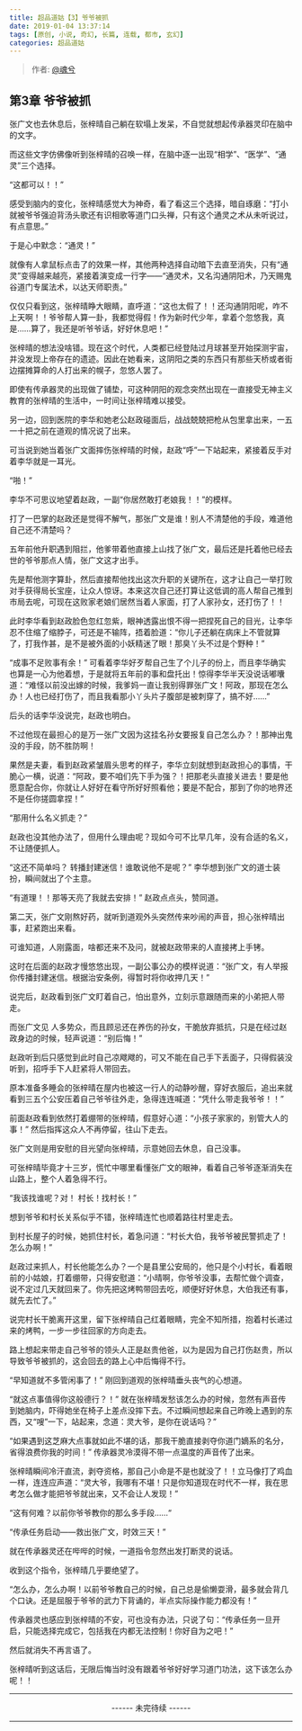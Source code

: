 ```yaml
---
title: 超品道姑【3】爷爷被抓
date: 2019-01-04 13:37:14
tags: [原创, 小说, 奇幻, 长篇, 连载, 都市, 玄幻]
categories: 超品道姑
---
```


> 作者: [@魂兮](http://weibo.com/paigu77)

## 第3章 爷爷被抓

张广文也去休息后，张梓晴自己躺在软塌上发呆，不自觉就想起传承器灵印在脑中的文字。

而这些文字仿佛像听到张梓晴的召唤一样，在脑中逐一出现“相学”、“医学”、“通灵”三个选择。

“这都可以！！” 

感受到脑内的变化，张梓晴感觉大为神奇，看了看这三个选择，暗自琢磨：“打小就被爷爷强迫背汤头歌还有识相歌等道门口头禅，只有这个通灵之术从未听说过，有点意思。”  

于是心中默念：“通灵！”

就像有人拿鼠标点击了的效果一样，其他两种选择自动暗下去直至消失，只有“通灵”变得越来越亮，紧接着演变成一行字——“通灵术，又名沟通阴阳术，乃天赐鬼谷道门专属法术，以达天师职责。”

仅仅只看到这，张梓晴睁大眼睛，直呼道：“这也太假了！！还沟通阴阳呢，咋不上天啊！！爷爷帮人算一卦，我都觉得假！作为新时代少年，拿着个忽悠我，真是……算了，我还是听爷爷话，好好休息吧！”

张梓晴的想法没啥错。现在这个时代，人类都已经登陆过月球甚至开始探测宇宙，并没发现上帝存在的遗迹。因此在她看来，这阴阳之类的东西只有那些天桥或者街边摆摊算命的人打出来的幌子，忽悠人罢了。

即使有传承器灵的出现做了铺垫，可这种阴阳的观念突然出现在一直接受无神主义教育的张梓晴的生活中，一时间让张梓晴难以接受。

另一边，回到医院的李华和她老公赵政碰面后，战战兢兢把枪从包里拿出来，一五一十把之前在道观的情况说了出来。

可当说到她当着张广文面摔伤张梓晴的时候，赵政“呼”一下站起来，紧接着反手对着李华就是一耳光。

“啪！”

李华不可思议地望着赵政，一副“你居然敢打老娘我！！”的模样。

打了一巴掌的赵政还是觉得不解气，那张广文是谁！别人不清楚他的手段，难道他自己还不清楚吗？

五年前他升职遇到阻拦，他爹带着他直接上山找了张广文，最后还是托着他已经去世的爷爷那点人情，张广文这才出手。

先是帮他测字算卦，然后直接帮他找出这次升职的关键所在，这才让自己一举打败对手获得局长宝座，让众人惊讶。本来这次自己还打算让这低调的高人帮自己推到市局去呢，可现在这败家老娘们居然当着人家面，打了人家孙女，还打伤了！！

此时李华看到赵政脸色忽红忽紫，眼神透露出恨不得一把捏死自己的目光，让李华忍不住缩了缩脖子，可还是不输阵，捂着脸道：“你儿子还躺在病床上不管就算了，打我作甚，是不是被外面的小妖精迷了眼！那臭丫头不过是个野种！”

“成事不足败事有余！” 可看着李华好歹帮自己生了个儿子的份上，而且李华确实也算是一心为他着想，于是就将五年前的事和盘托出！惊得李华半天没说话嘟囔道：“难怪以前没出嫁的时候，我爹妈一直让我别得罪张广文！阿政，那现在怎么办！人也已经打伤了，而且我看那小丫头片子腹部是被刺穿了，搞不好……”

后头的话李华没说完，赵政也明白。

不过他现在最担心的是万一张广文因为这挂名孙女要报复自己怎么办？！那神出鬼没的手段，防不胜防啊！

果然是夫妻，看到赵政紧皱眉头思考的样子，李华立刻就想到赵政担心的事情，干脆心一横，说道：“阿政，要不咱们先下手为强？！把那老头直接关进去！要是他愿意配合你，你就让人好好在看守所好好照看他；要是不配合，那到了你的地界还不是任你搓圆拿捏！”

“那用什么名义抓走？”

赵政也没其他办法了，但用什么理由呢？现如今可不比早几年，没有合适的名义，不让随便抓人。

“这还不简单吗？ 转播封建迷信！谁敢说他不是呢？” 李华想到张广文的道士装扮，瞬间就出了个主意。

“有道理！！那等天亮了我就去安排！” 赵政点点头，赞同道。

第二天，张广文刚熬好药，就听到道观外头突然传来吵闹的声音，担心张梓晴出事，赶紧跑出来看。

可谁知道，人刚露面，啥都还来不及问，就被赵政带来的人直接拷上手铐。

这时在后面的赵政才慢悠悠出现，一副公事公办的模样说道：“张广文，有人举报你传播封建迷信。根据治安条例，得暂时将你收押几天！”

说完后，赵政看到张广文盯着自己，怕出意外，立刻示意跟随而来的小弟把人带走。

而张广文见 人多势众，而且顾忌还在养伤的孙女，干脆放弃抵抗，只是在经过赵政身边的时候，轻声说道：“别后悔！”

赵政听到后只感觉到此时自己凉飕飕的，可又不能在自己手下丢面子，只得假装没听到，招呼手下人赶紧将人带回去。

原本准备多睡会的张梓晴在屋内也被这一行人的动静吵醒，穿好衣服后，追出来就看到三五个公安压着自己爷爷往外走，急得连连喊道：“凭什么带走我爷爷！！”

前面赵政看到依然打着绷带的张梓晴，假意好心道：“小孩子家家的，别管大人的事！” 然后指挥这众人不再停留，往山下走去。

张广文则是用安慰的目光望向张梓晴，示意她回去休息，自己没事。

可张梓晴毕竟才十三岁，慌忙中哪里看懂张广文的眼神，看着自己爷爷逐渐消失在山路上，整个人着急得不行。 

“我该找谁呢？对！ 村长！找村长！” 

想到爷爷和村长关系似乎不错，张梓晴连忙也顺着路往村里走去。

到村长屋子的时候，她抓住村长，着急问道：“村长大伯，我爷爷被民警抓走了！怎么办啊！”

赵政过来抓人，村长他能怎么办？一个是县里公安局的，他只是个小村长，看着眼前的小姑娘，打着绷带，只得安慰道：“小晴啊，你爷爷没事，去帮忙做个调查，说不定过几天就回来了。你先把这烤鸭带回去吃，顺便好好休息，大伯我还有事，就先去忙了。”

说完村长干脆离开这里，留下张梓晴自己红着眼睛，完全不知所措，抱着村长递过来的烤鸭，一步一步往回家的方向走去。

路上想起来带走自己爷爷的领头人正是赵贵他爸，以为是因为自己打伤赵贵，所以导致爷爷被抓的，这会回去的路上心中后悔得不行。

“早知道就不多管闲事了！” 刚回到道观的张梓晴垂头丧气的心想道。

“就这点事值得你这般德行？！” 就在张梓晴发愁该怎么办的时候，忽然有声音传到她脑内，吓得她坐在椅子上差点没摔下去。不过瞬间想起来自己昨晚上遇到的东西，又“嗖”一下，站起来，念道：灵大爷，是你在说话吗？”

“如果遇到这芝麻大点事就如此不堪的话，那我干脆直接剥夺你道门嫡系的名分，省得浪费你我的时间！” 传承器灵冷漠得不带一点温度的声音传了出来。

张梓晴瞬间冷汗直流，剥夺资格，那自己小命是不是也就没了！！立马像打了鸡血一样，连连应声道：“灵大爷，我哪有不堪！只是你知道现在时代不一样，我在思考怎么做才能把爷爷就出来，又不会让人发现！”

“这有何难？以前你爷爷教你的那么多手段……“ 

“传承任务启动——救出张广文，时效三天！”

就在传承器灵还在哔哔的时候，一道指令忽然出发打断灵的说话。 

收到这个指令，张梓晴几乎要绝望了。

“怎么办，怎么办啊！以前爷爷教自己的时候，自己总是偷懒耍滑，最多就会背几个口诀。还是屈服于爷爷的武力下背诵的，半点实际操作能力都没有！”

传承器灵也感应到张梓晴的不安，可也没有办法，只说了句：“传承任务一旦开启，只能选择完成它，包括我在内都无法控制！你好自为之吧！” 

然后就消失不再言语了。

张梓晴听到这话后，无限后悔当时没有跟着爷爷好好学习道门功法，这下该怎么办呢！！

---

<center> ------ 未完待续 ------ </center>

---
